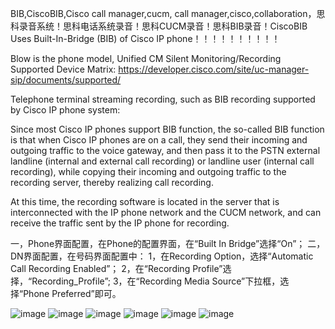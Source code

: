 BIB,CiscoBIB,Cisco call manager,cucm, call manager,cisco,collaboration，思科录音系统！思科电话系统录音！思科CUCM录音！思科BIB录音！CiscoBIB Uses Built-In-Bridge (BIB) of Cisco IP phone！！！！！！！！！！

Blow is the phone model, Unified CM Silent Monitoring/Recording Supported Device Matrix:
https://developer.cisco.com/site/uc-manager-sip/documents/supported/

Telephone terminal streaming recording, such as BIB recording supported by Cisco IP phone system:

Since most Cisco IP phones support BIB function, the so-called BIB function is that when Cisco IP phones are on a call, they send their incoming and outgoing traffic to the voice gateway, and then pass it to the PSTN external landline (internal and external call recording) or landline user (internal call recording), while copying their incoming and outgoing traffic to the recording server, thereby realizing call recording.

At this time, the recording software is located in the server that is interconnected with the IP phone network and the CUCM network, and can receive the traffic sent by the IP phone for recording.

一，Phone界面配置，在Phone的配置界面，在“Built In Bridge”选择“On”；
二，DN界面配置，在号码界面配置中：
1，在Recording Option，选择“Automatic Call Recording Enabled”；
2，在“Recording Profile”选择，“Recording_Profile”; 
3，在“Recording Media Source”下拉框，选择“Phone Preferred”即可。

![image](https://github.com/user-attachments/assets/d93e9fdd-527a-44e3-b5dd-bc7cddfbe546)
![image](https://github.com/user-attachments/assets/9aba110a-3743-40d9-b61a-eca92c11813a)
![image](https://github.com/user-attachments/assets/4a1cdf08-71ee-43fa-b3dc-aa629d6dab2c)
![image](https://github.com/user-attachments/assets/95482dea-225a-41e7-acc5-c1a3c2846562)
![image](https://github.com/user-attachments/assets/4e95b410-e489-4279-b6ce-78a5f9917526)
![image](https://github.com/user-attachments/assets/73cefae8-48cb-4b3a-bca9-c6cea5a48db2)





